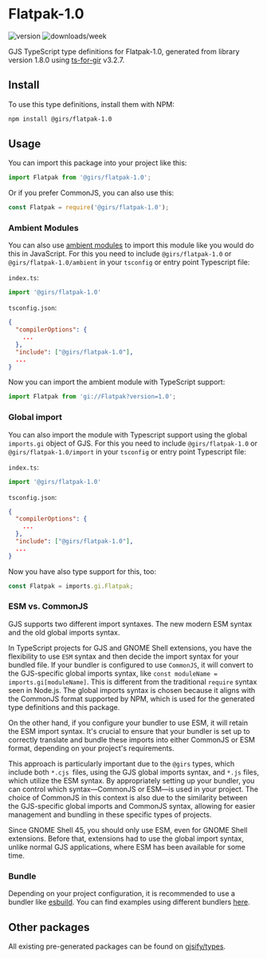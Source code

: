 
# Flatpak-1.0

![version](https://img.shields.io/npm/v/@girs/flatpak-1.0)
![downloads/week](https://img.shields.io/npm/dw/@girs/flatpak-1.0)


GJS TypeScript type definitions for Flatpak-1.0, generated from library version 1.8.0 using [ts-for-gir](https://github.com/gjsify/ts-for-gir) v3.2.7.


## Install

To use this type definitions, install them with NPM:
```bash
npm install @girs/flatpak-1.0
```

## Usage

You can import this package into your project like this:
```ts
import Flatpak from '@girs/flatpak-1.0';
```

Or if you prefer CommonJS, you can also use this:
```ts
const Flatpak = require('@girs/flatpak-1.0');
```

### Ambient Modules

You can also use [ambient modules](https://github.com/gjsify/ts-for-gir/tree/main/packages/cli#ambient-modules) to import this module like you would do this in JavaScript.
For this you need to include `@girs/flatpak-1.0` or `@girs/flatpak-1.0/ambient` in your `tsconfig` or entry point Typescript file:

`index.ts`:
```ts
import '@girs/flatpak-1.0'
```

`tsconfig.json`:
```json
{
  "compilerOptions": {
    ...
  },
  "include": ["@girs/flatpak-1.0"],
  ...
}
```

Now you can import the ambient module with TypeScript support: 

```ts
import Flatpak from 'gi://Flatpak?version=1.0';
```

### Global import

You can also import the module with Typescript support using the global `imports.gi` object of GJS.
For this you need to include `@girs/flatpak-1.0` or `@girs/flatpak-1.0/import` in your `tsconfig` or entry point Typescript file:

`index.ts`:
```ts
import '@girs/flatpak-1.0'
```

`tsconfig.json`:
```json
{
  "compilerOptions": {
    ...
  },
  "include": ["@girs/flatpak-1.0"],
  ...
}
```

Now you have also type support for this, too:

```ts
const Flatpak = imports.gi.Flatpak;
```


### ESM vs. CommonJS

GJS supports two different import syntaxes. The new modern ESM syntax and the old global imports syntax.

In TypeScript projects for GJS and GNOME Shell extensions, you have the flexibility to use `ESM` syntax and then decide the import syntax for your bundled file. If your bundler is configured to use `CommonJS`, it will convert to the GJS-specific global imports syntax, like `const moduleName = imports.gi[moduleName]`. This is different from the traditional `require` syntax seen in Node.js. The global imports syntax is chosen because it aligns with the CommonJS format supported by NPM, which is used for the generated type definitions and this package.

On the other hand, if you configure your bundler to use ESM, it will retain the ESM import syntax. It's crucial to ensure that your bundler is set up to correctly translate and bundle these imports into either CommonJS or ESM format, depending on your project's requirements.

This approach is particularly important due to the `@girs` types, which include both `*.cjs `files, using the GJS global imports syntax, and `*.js` files, which utilize the ESM syntax. By appropriately setting up your bundler, you can control which syntax—CommonJS or ESM—is used in your project. The choice of CommonJS in this context is also due to the similarity between the GJS-specific global imports and CommonJS syntax, allowing for easier management and bundling in these specific types of projects.

Since GNOME Shell 45, you should only use ESM, even for GNOME Shell extensions. Before that, extensions had to use the global import syntax, unlike normal GJS applications, where ESM has been available for some time.

### Bundle

Depending on your project configuration, it is recommended to use a bundler like [esbuild](https://esbuild.github.io/). You can find examples using different bundlers [here](https://github.com/gjsify/ts-for-gir/tree/main/examples).

## Other packages

All existing pre-generated packages can be found on [gjsify/types](https://github.com/gjsify/types).

